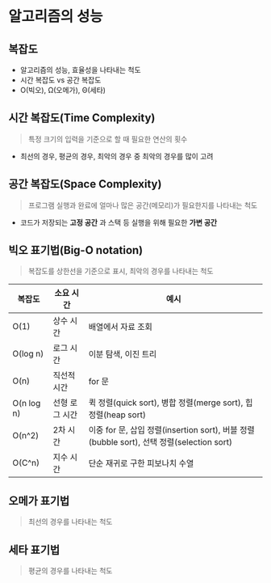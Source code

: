 # 알고리즘의 성능

## 복잡도
- 알고리즘의 성능, 효율성을 나타내는 척도
- 시간 복잡도 vs 공간 복잡도
- O(빅오), Ω(오메가), Θ(세타)

## 시간 복잡도(Time Complexity)
> 특정 크기의 입력을 기준으로 할 때 필요한 연산의 횟수

- 최선의 경우, 평균의 경우, 최악의 경우 중 최악의 경우를 많이 고려

## 공간 복잡도(Space Complexity)
> 프로그램 실행과 완료에 얼마나 많은 공간(메모리)가 필요한지를 나타내는 척도

- 코드가 저장되는 **고정 공간** 과 스택 등 실행을 위해 필요한 **가변 공간**

## 빅오 표기법(Big-O notation)
> 복잡도를 상한선을 기준으로 표시, 최악의 경우를 나타내는 척도


| 복잡도 | 소요 시간 | 예시 |
|--------|----------|------|
| O(1) | 상수 시간 | 배열에서 자료 조회 |
| O(log n) | 로그 시간 | 이분 탐색, 이진 트리 |
| O(n) | 직선적 시간 | for 문 |
| O(n log n) | 선형 로그 시간 |퀵 정렬(quick sort), 병합 정렬(merge sort), 힙 정렬(heap sort) |
| O(n^2) | 2차 시간 | 이중 for 문, 삽입 정렬(insertion sort), 버블 정렬(bubble sort), 선택 정렬(selection sort) |
| O(C^n) | 지수 시간 | 단순 재귀로 구한 피보나치 수열 |

## 오메가 표기법
> 최선의 경우를 나타내는 척도

## 세타 표기법
> 평균의 경우를 나타내는 척도